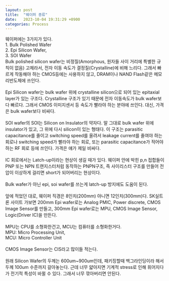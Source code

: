 ```yaml
---
layout: post
title:  "웨이퍼 종류"
date:   2023-10-04 19:31:29 +0900
categories: Process
---
```


웨이퍼에는 3가지가 있다.<br>
1\. Bulk Polished Wafer<br>
2\. Epi Silicon Wafer,<br>
3\. SOI Wafer<br>
Bulk polished silicon wafer는 비정질(Amorphous, 원자들 사이 거리에 특별한 규칙이 없음) 고체라서, 전자 이동 속도가 결정질(Crystalline)에 비해 느리다. 그래서 빠르게 작동해야 하는 CMOS등에는 사용하지 않고, DRAM이나 NAND Flash같은 메모리반도체에 쓰인다.<br>
<br>
Epi Silicon wafer는 bulk wafer 위에 crystalline silicon으로 되어 있는 epitaxial layer가 있는 구조다. Crystalline 구조가 있기 때문에 전자 이동속도가 bulk wafer보다 빠르다. 그래서 CMOS 이미지센서 등 속도가 빨라야 하는 분야에 쓰인다. 대신, 가격은 bulk wafer보다 비싸다.<br>
<br>
SOI wafer의 SOI는 Silicon on Insulator의 약자다. 말 그대로 bulk wafer 위에 insulator가 있고, 그 위에 다시 silicon이 있는 형태다. 이 구조는 parasitic capacitance를 줄이고 switching speed를 올려서 leakage current를 줄여야 하는 회로나 switching speed가 빨라야 하는 회로, 또는 parasitic capacitance가 적어야 하는 RF 회로 등에 쓰인다. 가격은 얘가 제일 비싸다.<br>
<br>
IC 회로에서는 Latch-up이라는 현상이 생길 때가 있다. 웨이퍼 안에 박힌 p,n 접합들이 PNP 또는 NPN 트랜지스터처럼 동작하는 PNPN구조, 즉 사이리스터 구조를 만들어 전압이 이상하게 걸리면 short가 되어버리는 현상이다.<br>
<br>
Bulk wafer가 아닌 epi, soi wafer를 쓰는게 latch-up 방지에도 도움이 된다.<br>
<br>
앞에 적었던 대로, 웨이퍼 직경은 8인치(200mm) 아니면 12인치(300mm)다. SK실트론 사이트 가보면 200mm Epi wafer로는 Analog PMIC, Power discrete, CMOS Image Sensor를 만들고, 300mm Epi wafer로는 MPU, CMOS Image Sensor, Logic(Driver IC)을 만든다.<br>
<br>
MPU는 CPU를 소형화한건고, MCU는 컴퓨터를 소형화한거다.<br>
MPU: Micro Processing Unit,<br>
MCU: Micro Controller Unit<br>
<br>
CMOS Image Sensor는 CIS라고 많이들 적는다.<br>
<br>
원래 Silicon Wafer의 두께는 600um~900um인데, 패키징할때 백그라인딩이라 해서 두께 100um 수준까지 갈아놓는다. 근데 너무 얇아지면 기계적 stress로 인해 휘어지다가 전기적 특성이 바뀔 수 있다. 그래서 너무 깎아버리면 안된다.<br>



